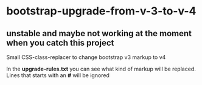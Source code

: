 # bootstrap-upgrade-from-v-3-to-v-4

## unstable and maybe not working at the moment when you catch this project

Small CSS-class-replacer to change bootstrap v3 markup to v4

In the **upgrade-rules.txt** you can see what kind of markup will be replaced. Lines that starts with an **#** will 
be ignored


